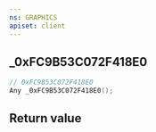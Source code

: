 ```yaml
---
ns: GRAPHICS
apiset: client
---
```

## _0xFC9B53C072F418E0

```c
// 0xFC9B53C072F418E0
Any _0xFC9B53C072F418E0();
```



## Return value


